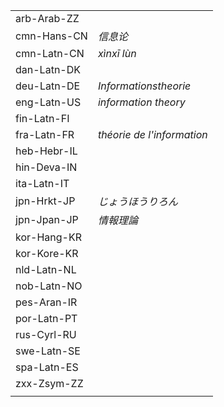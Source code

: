 | | |
|-|-|
| arb-Arab-ZZ |  |
| cmn-Hans-CN | _信息论_ |
| cmn-Latn-CN | _xìnxī lùn_ |
| dan-Latn-DK |  |
| deu-Latn-DE | _Informationstheorie_ |
| eng-Latn-US | _information theory_ |
| fin-Latn-FI |  |
| fra-Latn-FR | _théorie de l'information_ |
| heb-Hebr-IL |  |
| hin-Deva-IN |  |
| ita-Latn-IT |  |
| jpn-Hrkt-JP | _じょうほうりろん_ |
| jpn-Jpan-JP | _情報理論_ |
| kor-Hang-KR |  |
| kor-Kore-KR |  |
| nld-Latn-NL |  |
| nob-Latn-NO |  |
| pes-Aran-IR |  |
| por-Latn-PT |  |
| rus-Cyrl-RU |  |
| swe-Latn-SE |  |
| spa-Latn-ES |  |
| zxx-Zsym-ZZ |  |
|  |  |
